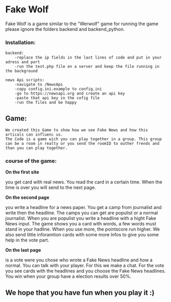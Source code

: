 # Fake Wolf
Fake Wolf is a game similar to the "Werwolf" game 
for running the game please ignore the folders backend and backend_python.

### Installation:

	backend:
		-replace the ip fields in the last lines of code and put in your adress and port
		-run the test.php file on a server and keep the file running in the background

	news Api scripts:
		-navigate to /NewsApi
		-copy config.ini.example to config.ini
		-go to https://newsapi.org and create an api key
		-paste that api key in the cofig file
		-run the files and be happy
		
## Game: 
	We created this Game to show how we see Fake News and how this articals can influenc us. 
	The Code is a game wich you can play together in a group. This group can be a room in realty or you send the roomID to outher frends and than you can play together.
	
### course of the game: 
**On the first site**


you get card with real news. You read the card in a certain time. When the time is over you will send to the next page.

**On the second page**


you write a headline for a news paper. You get a camp from journalist and write then the headline. The camps you can get are populist or a normal journalist. When you are populist you write a headline with a hight Fake News input. The game shows you a card with words, a few words must stand in your hadline. When you use more, the pointscore run higher. We also send little inforamtion cards with some more Infos to give you some help in the vote part. 

**On the last page**


is a vote were you chose who wrote a Fake News headline and how a normal. You can talk with your player. For this we make a chat. For the vote you see cards with the headlines and you choose the Fake News headlines. 
You win when your group have a election results over 50%.

## We hope that you have fun when you play it :) 
